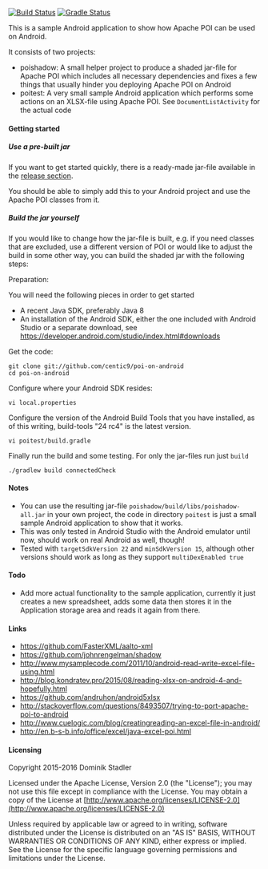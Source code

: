 [![Build Status](https://travis-ci.org/centic9/poi-on-android.svg)](https://travis-ci.org/centic9/poi-on-android) [![Gradle Status](https://gradleupdate.appspot.com/centic9/poi-on-android/status.svg?branch=master)](https://gradleupdate.appspot.com/centic9/poi-on-android/status)

This is a sample Android application to show how
Apache POI can be used on Android.

It consists of two projects:
* poishadow: A small helper project to produce
  a shaded jar-file for Apache POI which includes
  all necessary dependencies and fixes a few things
  that usually hinder you deploying Apache POI on
  Android
* poitest: A very small sample Android application
  which performs some actions on an XLSX-file using
  Apache POI. See `DocumentListActivity` for the actual
  code

#### Getting started

##### Use a pre-built jar

If you want to get started quickly, there is a ready-made jar-file available in the 
[release section](https://github.com/centic9/poi-on-android/releases). 

You should be able to simply add this to your Android project and use the Apache POI
classes from it.

##### Build the jar yourself

If you would like to change how the jar-file is built, e.g. if you need classes that 
are excluded, use a different version of POI or would like to adjust the build in some 
other way, you can build the shaded jar with the following steps:

Preparation:

You will need the following pieces in order to get started

* A recent Java SDK, preferably Java 8
* An installation of the Android SDK, either the one included 
  with Android Studio or a separate download, see 
  https://developer.android.com/studio/index.html#downloads

Get the code:

    git clone git://github.com/centic9/poi-on-android
    cd poi-on-android
    
Configure where your Android SDK resides:

    vi local.properties   

Configure the version of the Android Build Tools that you have installed, 
as of this writing, build-tools "24 rc4" is the latest version.

    vi poitest/build.gradle
    
Finally run the build and some testing. For only the jar-files run just `build`

    ./gradlew build connectedCheck

#### Notes

* You can use the resulting jar-file `poishadow/build/libs/poishadow-all.jar`
  in your own project, the code in directory `poitest` is
  just a small sample Android application to show that it works.
* This was only tested in Android Studio with the Android
  emulator until now, should work on real Android as well, though!
* Tested with `targetSdkVersion 22` and `minSdkVersion 15`,
  although other versions should work as long as they support
  `multiDexEnabled true`

#### Todo
* Add more actual functionality to the sample application,
  currently it just creates a new spreadsheet, adds some data
  then stores it in the Application storage area and reads it
  again from there.

#### Links

* https://github.com/FasterXML/aalto-xml
* https://github.com/johnrengelman/shadow
* http://www.mysamplecode.com/2011/10/android-read-write-excel-file-using.html
* http://blog.kondratev.pro/2015/08/reading-xlsx-on-android-4-and-hopefully.html
* https://github.com/andruhon/android5xlsx
* http://stackoverflow.com/questions/8493507/trying-to-port-apache-poi-to-android
* http://www.cuelogic.com/blog/creatingreading-an-excel-file-in-android/
* http://en.b-s-b.info/office/excel/java-excel-poi.html

#### Licensing

   Copyright 2015-2016 Dominik Stadler

   Licensed under the Apache License, Version 2.0 (the "License");
   you may not use this file except in compliance with the License.
   You may obtain a copy of the License at [http://www.apache.org/licenses/LICENSE-2.0](http://www.apache.org/licenses/LICENSE-2.0)

   Unless required by applicable law or agreed to in writing, software
   distributed under the License is distributed on an "AS IS" BASIS,
   WITHOUT WARRANTIES OR CONDITIONS OF ANY KIND, either express or implied.
   See the License for the specific language governing permissions and
   limitations under the License.
